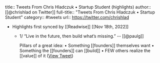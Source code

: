 title:: Tweets From Chris Hladczuk • Startup Student (highlights)
author:: [[@chrishlad on Twitter]]
full-title:: "Tweets From Chris Hladczuk • Startup Student"
category:: #tweets
url:: https://twitter.com/chrishlad

- Highlights first synced by [[Readwise]] [[Nov 18th, 2022]]
	- 1/ “Live in the future, then build what’s missing.” 
	  -- [[@paulg]]
	  
	  Pillars of a great idea: 
	  • Something [[founders]] themselves want
	  • Something the [[founders]] can [[build]]
	  • FEW others realize the [[value]] of it ([View Tweet](https://twitter.com/search?q=1/%20%E2%80%9CLive%20in%20the%20future%2C%20then%20build%20what%E2%80%99s%20missing.%E2%80%9D%20%20--%20%40paulg%20%20Pillars%20of%20a%20great%20idea%3A%20%20%E2%80%A2%20Something%20founders%20themselves%20want%20%E2%80%A2%20Something%20the%20founders%20can%20build%20%E2%80%A2%20FEW%20others%20realize%20the%20value%20of%20it%20%28from%3A%40chrishlad%29))